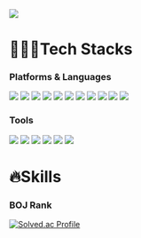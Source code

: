 
<!--
### Hi there 👋
**Eunice991217/Eunice991217** is a ✨ _special_ ✨ repository because its `README.md` (this file) appears on your GitHub profile.

Here are some ideas to get you started:

- 🔭 I’m currently working on ...
- 🌱 I’m currently learning ...
- 👯 I’m looking to collaborate on ...
- 🤔 I’m looking for help with ...
- 💬 Ask me about ...
- 📫 How to reach me: ...
- 😄 Pronouns: ...
- ⚡ Fun fact: ...
-->

<img src="https://capsule-render.vercel.app/api?type=wave&color=gradient&height=300&section=header&text=Eunice%20Git&fontSize=90&animation=twinkling" />

<h1>👩🏻‍💻Tech Stacks</h1>
<!-- -->
<h3>Platforms & Languages</h3>
<p>
<img src="https://img.shields.io/badge/iOS-000000.svg?&style=for-the-badge&logo=iOS&logoColor=white">
<img src="https://img.shields.io/badge/Swift-F05138.svg?&style=for-the-badge&logo=Swift&logoColor=white">
<img src="https://img.shields.io/badge/C-A8B9CC.svg?&style=for-the-badge&logo=C&logoColor=white">
<img src="https://img.shields.io/badge/HTML5-E34F26.svg?&style=for-the-badge&logo=HTML5&logoColor=white">
<img src="https://img.shields.io/badge/CSS3-1572B6.svg?&style=for-the-badge&logo=CSS3&logoColor=white">
<img src="https://img.shields.io/badge/jQuery-0769AD.svg?&style=for-the-badge&logo=jQuery&logoColor=white">
<img src="https://img.shields.io/badge/JavaScript-F7DF1E.svg?&style=for-the-badge&logo=JavaScript&logoColor=white">
<img src="https://img.shields.io/badge/C++-00599C.svg?&style=for-the-badge&logo=C++&logoColor=white">
<img src="https://img.shields.io/badge/Bootstrap-7952B3.svg?&style=for-the-badge&logo=Bootstrap&logoColor=white">
<img src="https://img.shields.io/badge/flutter-02569B?style=for-the-badge&logo=flutter&logoColor=white">
<img src="https://img.shields.io/badge/dart-%230175C2.svg?style=for-the-badge&logo=dart&logoColor=white">
<!-- ![Dart](https://img.shields.io/badge/dart-%230175C2.svg?style=for-the-badge&logo=dart&logoColor=white) -->
</p>

<h3>Tools</h3>
<p>
<img src="https://img.shields.io/badge/Xcode-147EFB.svg?&style=for-the-badge&logo=Xcode&logoColor=white">
<img src="https://img.shields.io/badge/Postman-FF6C37.svg?&style=for-the-badge&logo=Postman&logoColor=white">
<img src="https://img.shields.io/badge/Visual Studio-5C2D91.svg?&style=for-the-badge&logo=Visual Studio&logoColor=white">
<img src="https://img.shields.io/badge/Visual Studio Code-007ACC.svg?&style=for-the-badge&logo=Visual Studio Code&logoColor=white">
<img src="https://img.shields.io/badge/IntelliJ IDEA-000000.svg?&style=for-the-badge&logo=IntelliJ IDEA&logoColor=white">
<img src="https://img.shields.io/badge/Git-F05032.svg?&style=for-the-badge&logo=Git&logoColor=white">
</p>

<h1>🔥Skills</h1>
<h3>BOJ Rank</h3>

[![Solved.ac Profile](http://mazassumnida.wtf/api/v2/generate_badge?boj=org9899)](https://solved.ac/org9899/)

